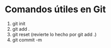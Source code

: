 # Comandos útiles en Git

1. git init
2. git add .
3. git reset (revierte lo hecho por git add .)
4. git commit -m

